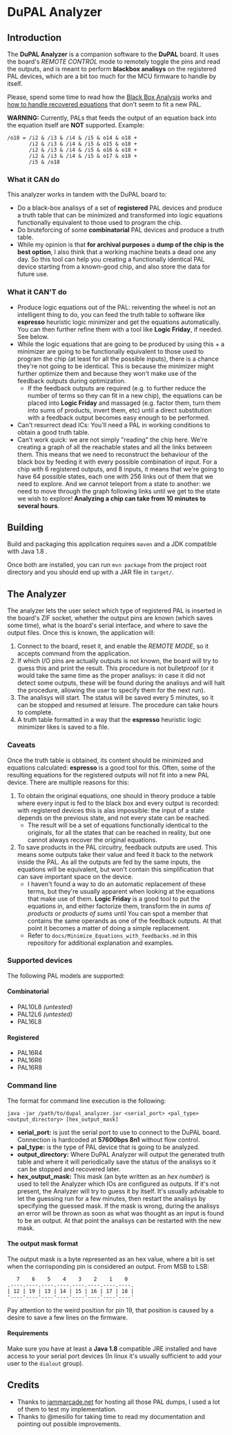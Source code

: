# DuPAL Analyzer

## Introduction

The **DuPAL Analyzer** is a companion software to the **DuPAL** board.
It uses the board's *REMOTE CONTROL* mode to remotely toggle the pins and read the outputs, and is meant to perform **blackbox analisys** on the registered PAL devices, which are a bit too much for the MCU firmware to handle by itself.

Please, spend some time to read how the [Black Box Analysis](docs/Black_Box_Analysis.md) works and [how to handle recovered equations](docs/Minimize_Equations_with_feedbacks.md) that don't seem to fit a new PAL.

**WARNING:** Currently, PALs that feeds the output of an equation back into the equation itself are **NOT** supported.
Example:

```text
/o18 = /i2 & /i3 & /i4 & /i5 & o14 & o18 +
       /i2 & /i3 & /i4 & /i5 & o15 & o18 +
       /i2 & /i3 & /i4 & /i5 & o16 & o18 +
       /i2 & /i3 & /i4 & /i5 & o17 & o18 +
       /i5 & /o18
```

### What it CAN do

This analyzer works in tandem with the DuPAL board to:

- Do a black-box analisys of a set of **registered** PAL devices and produce a truth table that can be minimized and transformed into logic equations functionally equivalent to those used to program the chip.
- Do bruteforcing of some **combinatorial** PAL devices and produce a truth table.
- While my opinion is that **for archival purposes** a **dump of the chip is the best option**, I also think that a working machine beats a dead one any day. So this tool can help you creating a functionally identical PAL device starting from a known-good chip, and also store the data for future use.

### What it CAN'T do

- Produce logic equations out of the PAL: reiventing the wheel is not an intelligent thing to do, you can feed the truth table to software like **espresso** heuristic logic minimizer and get the equations automatically. You can then further refine them with a tool like **Logic Friday**, if needed. See below.
- While the logic equations that are going to be produced by using this + a minimizer are going to be functionally equivalent to those used to program the chip (at least for all the possible inputs), there is a chance they're not going to be identical. This is because the minimizer might further optimize them and because they won't make use of the feedback outputs during optimization.
  - If the feedback outputs are required (e.g. to further reduce the number of terms so they can fit in a new chip), the equations can be placed into **Logic Friday** and massaged (e.g. factor them, turn them into sums of products, invert them, etc) until a direct substitution with a feedback output becomes easy enough to be performed.
- Can't resurrect dead ICs: You'll need a PAL in working conditions to obtain a good truth table.
- Can't work quick: we are not simply "reading" the chip here. We're creating a graph of all the reachable states and all the links between them. This means that we need to reconstruct the behaviour of the black box by feeding it with every possible combination of input. For a chip with 6 registered outputs, and 8 inputs, it means that we're going to have 64 possible states, each one with 256 links out of them that we need to explore. And we cannot teleport from a state to another: we need to move through the graph following links until we get to the state we wish to explore! **Analyzing a chip can take from 10 minutes to several hours**.

## Building

Build and packaging this application requires `maven` and a JDK compatible with Java 1.8 .

Once both are installed, you can run `mvn package` from the project root directory and you should end up with a JAR file in `target/`.

## The Analyzer

The analyzer lets the user select which type of registered PAL is inserted in the board's ZIF socket, whether the output pins are known (which saves some time), what is the board's serial interface, and where to save the output files.
Once this is known, the application will:

1. Connect to the board, reset it, and enable the *REMOTE MODE*, so it accepts command from the application.
2. If which I/O pins are actually outputs is not known, the board will try to guess this and print the result. This procedure is not bulletproof (or it would take the same time as the proper analisys: in case it did not detect some outputs, these will be found during the analisys and will halt the procedure, allowing the user to specify them for the next run).
3. The analisys will start. The status will be saved every 5 minutes, so it can be stopped and resumed at leisure. The procedure can take hours to complete.
4. A truth table formatted in a way that the **espresso** heuristic logic minimizer likes is saved to a file.

### Caveats

Once the truth table is obtained, its content should be minimized and equations calculated: **espresso** is a good tool for this.
Often, some of the resulting equations for the registered outputs will not fit into a new PAL device.
There are multiple reasons for this:

1. To obtain the original equations, one should in theory produce a table where every input is fed to the black box and every output is recorded: with registered devices this is alas impossible: the input of a state depends on the previous state, and not every state can be reached.
    - The result will be a set of equations functionally identical to the originals, for all the states that can be reached in reality, but one cannot always recover the original equations.
2. To save products in the PAL circuitry, feedback outputs are used. This means some outputs take their value and feed it back to the network inside the PAL. As all the outputs are fed by the same inputs, the equations will be equivalent, but won't contain this simplification that can save important space on the device.
    - I haven't found a way to do an automatic replacement of these terms, but they're usually apparent when looking at the equations that make use of them. **Logic Friday** is a good tool to put the equations in, and either factorize them, transform the in *sums of products* or *products of sums* until You can spot a member that contains the same operands as one of the feedback outputs. At that point it becomes a matter of doing a simple replacement.
    - Refer to `docs/Minimize_Equations_with_feedbacks.md` in this repository for additional explanation and examples.

### Supported devices

The following PAL models are supported:

#### Combinatorial

- PAL10L8 *(untested)*
- PAL12L6 *(untested)*
- PAL16L8

#### Registered

- PAL16R4
- PAL16R6
- PAL16R8

### Command line

The format for command line execution is the following:

```text
java -jar /path/to/dupal_analyzer.jar <serial_port> <pal_type> <output_directory> [hex_output_mask]
```

- **serial_port:** is just the serial port to use to connect to the DuPAL board. Connection is hardcoded at **57600bps 8n1** without flow control.
- **pal_type:** is the type of PAL device that is going to be analyzed.
- **output_directory:** Where DuPAL Analyzer will output the generated truth table and where it will periodically save the status of the analisys so it can be stopped and recovered later.
- **hex_output_mask:** This mask (an byte written as an *hex number*) is used to tell the Analyzer which IOs are configured as outputs. If it's not present, the Analyzer will try to guess it by itself. It's usually advisable to let the guessing run for a few minutes, then restart the analisys by specifying the guessed mask. If the mask is wrong, during the analisys an error will be thrown as soon as what was thought as an input is found to be an output. At that point the analisys can be restarted with the new mask.

#### The output mask format

The output mask is a byte represented as an hex value, where a bit is set when the corrisponding pin is considered an output.
From MSB to LSB:

```text
   7    6    5    4    3    2    1    0
.----.----.----.----.----.----.----.----.
| 12 | 19 | 13 | 14 | 15 | 16 | 17 | 18 |
'----'----'----'----'----'----'----'----'
```

Pay attention to the weird position for pin 19, that position is caused by a desire to save a few lines on the firmware.

#### Requirements

Make sure you have at least a **Java 1.8** compatible JRE installed and have access to your serial port devices (In linux it's usually sufficient to add your user to the `dialout` group).

## Credits

- Thanks to [jammarcade.net](https://www.jammarcade.net/) for hosting all those PAL dumps, I used a lot of them to test my implementation.
- Thanks to @mesillo for taking time to read my documentation and pointing out possible improvements.
